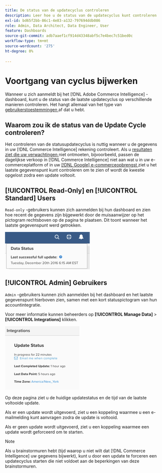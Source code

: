 ```yaml
---
title: De status van de updatecyclus controleren
description: Leer hoe u de status van de updatecyclus kunt controleren.
exl-id: bd65f2bb-86c1-4e83-a132-797694ddb086
role: Admin, Data Architect, Data Engineer, User
feature: Dashboards
source-git-commit: adb7aaef1cf914d43348abf5c7e4bec7c51bed0c
workflow-type: tm+mt
source-wordcount: '275'
ht-degree: 0%

---
```


# Voortgang van cyclus bijwerken

Wanneer u zich aanmeldt bij het [!DNL Adobe Commerce Intelligence] -dashboard, kunt u de status van de laatste updatecyclus op verschillende manieren controleren. Het hangt allemaal van het type van [ gebruikerstoestemmingen ](../administrator/user-management/user-management.md) af dat u hebt.

## Waarom zou ik de status van de Update Cycle controleren?

Het controleren van de statusupdatecyclus is nuttig wanneer u de gegevens in uw [!DNL Commerce Intelligence] rekening controleert. Als u [ resultaten ziet die uw verwachtingen ](../data-analyst/data-warehouse-mgr/data-and-updates-faq.md) niet ontmoeten, bijvoorbeeld, passen de dagelijkse verkoop in [!DNL Commerce Intelligence] niet aan wat u in uw e-commerceplatform of in uw [[!DNL Google]  e-commerceopbrengst ](https://experienceleague.adobe.com/docs/commerce-knowledge-base/kb/troubleshooting/miscellaneous/diagnosing-google-ecommerce-revenue-discrepancies.html?lang=nl-NL) ziet u het laatste gegevenspunt kunt controleren om te zien of wordt de kwestie opgelost zodra een update voltooit.

## [!UICONTROL Read-Only] en [!UICONTROL Standard] Users

`Read-only` -gebruikers kunnen zich aanmelden bij hun dashboard en zien hoe recent de gegevens zijn bijgewerkt door de muisaanwijzer op het pictogram rechtsboven op de pagina te plaatsen. Dit toont wanneer het laatste gegevenspunt werd getrokken.

![](../../mbi/assets/last-success-data.png)

## [!UICONTROL Admin] Gebruikers

`Admin` -gebruikers kunnen zich aanmelden bij het dashboard en het laatste gegevenspunt hierboven zien, samen met een kort statuspictogram van hun accountintegratie.

Voor meer informatie kunnen beheerders op **[!UICONTROL Manage Data]** > **[!UICONTROL Integrations]** klikken.

![](../../mbi/assets/detail-manage-data-integrations.png)

Op deze pagina ziet u de huidige updatestatus en de tijd van de laatste voltooide update.

Als er een update wordt uitgevoerd, ziet u een koppeling waarmee u een e-mailmelding kunt aanvragen zodra de update is voltooid.

Als er geen update wordt uitgevoerd, ziet u een koppeling waarmee een update wordt geforceerd om te starten.

>[!NOTE]
>
>Als u brainstormuren hebt (tijd waarop u niet wilt dat [!DNL Commerce Intelligence] uw gegevens bijwerkt), kunt u door een update te forceren een updatecyclus starten die niet voldoet aan de beperkingen van deze brainstormuren.
